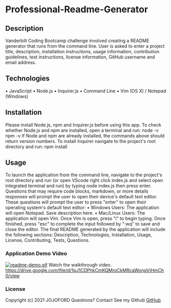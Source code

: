 
# Professional-Readme-Generator

## Description
Vanderbilt Coding Bootcamp challenge involved creating a README generator that runs from the command line.  User is asked to enter a project title, description, installation instructions, usage information, contribution guidelines, test instructions, license information, GitHub username and email address.

## Technologies
•	JavaScript
•	Node.js
•	Inquirer.js
•	Command Line
•	Vim (OS X) / Notepad (Windows)

## Installation
Please install  Node.js, npm and Inquirer.js before using this app. To check whether Node.js and npm are installed, open a terminal and run:
node -v
npm -v
If Node and npm are already installed, the commands above should return version numbers. 
To install Inquirer navigate to the project's root directory and run:
npm install

## Usage
To launch the application from the command line, navigate to the project's root directory and run (or open VScode right click index.js and select open integrated terminal and run) by typing node index.js then press enter.
Questions that may require code blocks, markdown, or more details responses will prompt the user to open their device's default text editor. These questions will prompt the user to press "enter" to open their operating system's default text editor:
•	Windows Users: The application will open Notepad. Save description here.
•	Mac/Linux Users: The application will open Vim. Once Vim is open, press "i" to begin typing. Once finished, press "esc" to complete the input followed by ":wq" to save and close the editor. 
The final README generated by the application will include the following sections: Description, Technologies, Installation, Usage, License, Contributing, Tests, Questions.
### Application Demo Video
[![readme-demo.gif](https://i.postimg.cc/VkQr7cVK/readme-demo.gif)](https://postimg.cc/1fB3tbPF)
Watch the walkthrough video.
https://drive.google.com/file/d/1pJ1CDPhkCmKQMroCkMRcaWongVjHmCh0/view

### License
Copyright (c) 2021 JOJOFORD
Questions? Contact 
  See my Github [GitHub](https://www.github.com/JojoFord) 
